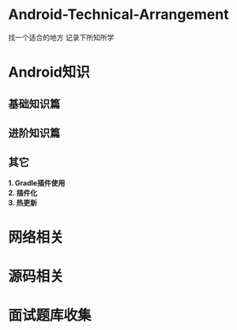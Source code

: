 # Android-Technical-Arrangement
找一个适合的地方 记录下所知所学

# Android知识
## 基础知识篇

## 进阶知识篇

## 其它
**1. Gradle插件使用**  
**2. 插件化**  
**3. 热更新**  

# 网络相关

# 源码相关

# 面试题库收集
